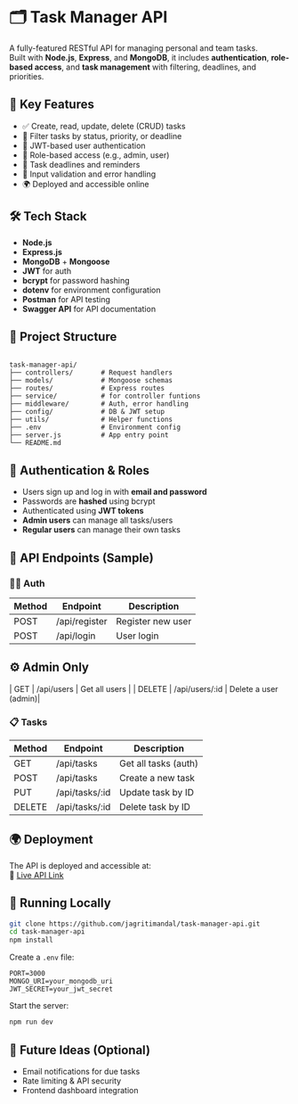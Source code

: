 
# 🗂️ Task Manager API

A fully-featured RESTful API for managing personal and team tasks.  
Built with **Node.js**, **Express**, and **MongoDB**, it includes **authentication**, **role-based access**, and **task management** with filtering, deadlines, and priorities.

## 🚀 Key Features

- ✅ Create, read, update, delete (CRUD) tasks
- 🧠 Filter tasks by status, priority, or deadline
- 🔐 JWT-based user authentication
- 👤 Role-based access (e.g., admin, user)
- 📅 Task deadlines and reminders
- 🧾 Input validation and error handling
- 🌍 Deployed and accessible online

## 🛠️ Tech Stack

- **Node.js**
- **Express.js**
- **MongoDB** + **Mongoose**
- **JWT** for auth
- **bcrypt** for password hashing
- **dotenv** for environment configuration
- **Postman**  for API testing
- **Swagger API** for API documentation

## 📁 Project Structure

```

task-manager-api/
├── controllers/       # Request handlers
├── models/            # Mongoose schemas
├── routes/            # Express routes
├── service/           # for controller funtions
├── middleware/        # Auth, error handling
├── config/            # DB & JWT setup
├── utils/             # Helper functions
├── .env               # Environment config
├── server.js          # App entry point
└── README.md

````

## 🔐 Authentication & Roles

- Users sign up and log in with **email and password**
- Passwords are **hashed** using bcrypt
- Authenticated using **JWT tokens**
- **Admin users** can manage all tasks/users
- **Regular users** can manage their own tasks

## 🔌 API Endpoints (Sample)

### 🧑‍💻 Auth
| Method | Endpoint        | Description          |
|--------|-----------------|----------------------|
| POST   | /api/register   | Register new user    |
| POST   | /api/login      | User login           |
## ⚙️ Admin Only
| GET    | /api/users      | Get all users        |
| DELETE | /api/users/:id  | Delete a user (admin)|

### 📋 Tasks
| Method | Endpoint        | Description                |
|--------|-----------------|----------------------------|
| GET    | /api/tasks      | Get all tasks (auth)       |
| POST   | /api/tasks      | Create a new task          |
| PUT    | /api/tasks/:id  | Update task by ID          |
| DELETE | /api/tasks/:id  | Delete task by ID          |


## 🌍 Deployment

The API is deployed and accessible at:  
🔗 [Live API Link](https://your-deployment-url.com) <!-- Replace with actual URL -->

## 🧪 Running Locally

```bash
git clone https://github.com/jagritimandal/task-manager-api.git
cd task-manager-api
npm install
````

Create a `.env` file:

```
PORT=3000
MONGO_URI=your_mongodb_uri
JWT_SECRET=your_jwt_secret
```

Start the server:

```bash
npm run dev
```

## 📌 Future Ideas (Optional)

* Email notifications for due tasks
* Rate limiting & API security
* Frontend dashboard integration

```
